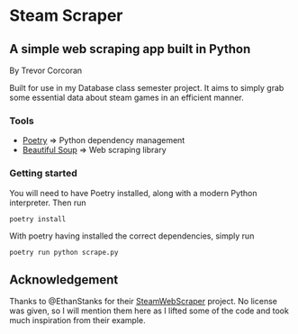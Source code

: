 # Steam Scraper
## A simple web scraping app built in Python

By Trevor Corcoran

Built for use in my Database class semester project. It aims to simply grab some essential data about steam games in an efficient manner.

### Tools

* [Poetry](https://python-poetry.org/) => Python dependency management
* [Beautiful Soup](http://www.crummy.com/software/BeautifulSoup/) => Web scraping library

### Getting started

You will need to have Poetry installed, along with a modern Python interpreter. Then run

`poetry install`

With poetry having installed the correct dependencies, simply run

`poetry run python scrape.py`

## Acknowledgement

Thanks to @EthanStanks for their [SteamWebScraper](https://github.com/EthanStanks/SteamWebScraper/) project. No license was given,
so I will mention them here as I lifted some of the code and took much inspiration from their example.
